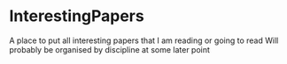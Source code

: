 # InterestingPapers 

A place to put all interesting papers that I am reading or going to read
Will probably be organised by discipline at some later point 
